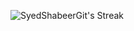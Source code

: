 ![SyedShabeerGit's Streak](https://github-readme-streak-stats.herokuapp.com/?user=SyedShabeerGit&theme=vue-dark&hide_border=true)
<!--
**SyedShabeerGit/SyedShabeerGit** is a ✨ _special_ ✨ repository because its `README.md` (this file) appears on your GitHub profile.

Here are some ideas to get you started:

- 🔭 I’m currently working on ...
- 🌱 I’m currently learning ...
- 👯 I’m looking to collaborate on ...
- 🤔 I’m looking for help with ...
- 💬 Ask me about ...
- 📫 How to reach me: ...
- 😄 Pronouns: ...
- ⚡ Fun fact: ...
-->
